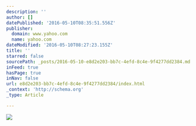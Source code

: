 ```yaml
---
description: ''
author: []
datePublished: '2016-05-10T08:35:51.556Z'
publisher:
  domain: www.yahoo.com
  name: yahoo.com
dateModified: '2016-05-10T08:27:23.155Z'
title: ''
starred: false
sourcePath: _posts/2016-05-10-e8d2e203-bb7c-4efd-8c4e-9f4277dd2384.md
inFeed: true
hasPage: true
inNav: false
url: e8d2e203-bb7c-4efd-8c4e-9f4277dd2384/index.html
_context: 'http://schema.org'
_type: Article

---
```

![](https://s.yimg.com/uu/api/res/1.2/jyCo4TgtpAR8ABgcX6jZvA--/Zmk9c3RyaW07aD0xMDc7cHlvZmY9MDtxPTk1O3c9MTkwO3NtPTE7YXBwaWQ9eXRhY2h5b24-/http://media.zenfs.com/en-US/homerun/huffingtonpost.com.rss/1bed38a3704704a8049dca244664a942.cf.webp)